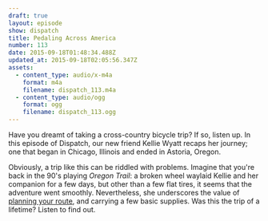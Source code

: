 ```yaml
---
draft: true
layout: episode
show: dispatch
title: Pedaling Across America
number: 113
date: 2015-09-18T01:48:34.488Z
updated_at: 2015-09-18T02:05:56.347Z
assets:
  - content_type: audio/x-m4a
    format: m4a
    filename: dispatch_113.m4a
  - content_type: audio/ogg
    format: ogg
    filename: dispatch_113.ogg
---
```

Have you dreamt of taking a cross-country bicycle trip? If so, listen up. In this episode of Dispatch, our new friend Kellie Wyatt recaps her journey; one that began in Chicago, Illinois and ended in Astoria, Oregon.

Obviously, a trip like this can be riddled with problems. Imagine that you're back in the 90's playing *Oregon Trail*: a broken wheel waylaid Kellie and her companion for a few days, but other than a few flat tires, it seems that the adventure went smoothly. Nevertheless, she underscores the value of [planning your route](http://www.adventurecycling.org/routes-and-maps/adventure-cycling-route-network/transamerica-trail), and carrying a few basic supplies. Was this the trip of a lifetime? Listen to find out.